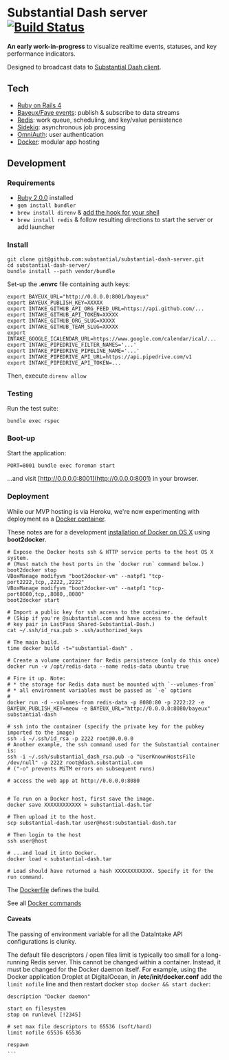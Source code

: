 # Substantial Dash server [![Build Status](https://travis-ci.org/substantial/substantial-dash-server.png)](https://travis-ci.org/substantial/substantial-dash-server)

**An early work-in-progress** to visualize realtime events, statuses, and key performance indicators.

Designed to broadcast data to [Substantial Dash client](https://github.com/substantial/substantial-dash-client).

## Tech

* [Ruby on Rails 4](http://rubyonrails.org)
* [Bayeux/Faye events](http://faye.jcoglan.com): publish & subscribe to data streams
* [Redis](http://redis.io): work queue, scheduling, and key/value persistence
* [Sidekiq](http://mperham.github.com/sidekiq/): asynchronous job processing
* [OmniAuth](https://github.com/intridea/omniauth): user authentication
* [Docker](https://www.docker.io/): modular app hosting

## Development

### Requirements

* [Ruby 2.0.0](https://www.ruby-lang.org/en/installation/) installed
* `gem install bundler`
* `brew install direnv` & [add the hook for your shell](http://direnv.net/)
* `brew install redis` & follow resulting directions to start the server or add launcher

### Install

    git clone git@github.com:substantial/substantial-dash-server.git
    cd substantial-dash-server/
    bundle install --path vendor/bundle

Set-up the **.envrc** file containing auth keys:

    export BAYEUX_URL="http://0.0.0.0:8001/bayeux"
    export BAYEUX_PUBLISH_KEY=XXXXX
    export INTAKE_GITHUB_API_ORG_FEED_URL=https://api.github.com/...
    export INTAKE_GITHUB_API_TOKEN=XXXXX
    export INTAKE_GITHUB_ORG_SLUG=XXXXX
    export INTAKE_GITHUB_TEAM_SLUG=XXXXX
    export INTAKE_GOOGLE_ICALENDAR_URL=https://www.google.com/calendar/ical/...
    export INTAKE_PIPEDRIVE_FILTER_NAMES='...'
    export INTAKE_PIPEDRIVE_PIPELINE_NAME='...'
    export INTAKE_PIPEDRIVE_API_URL=https://api.pipedrive.com/v1
    export INTAKE_PIPEDRIVE_API_TOKEN=...

Then, execute `direnv allow`

### Testing

Run the test suite:

    bundle exec rspec

### Boot-up
    
Start the application:
    
    PORT=8001 bundle exec foreman start

...and visit [http://0.0.0.0:8001](http://0.0.0.0:8001) in your browser.

### Deployment

While our MVP hosting is via Heroku, we're now experimenting with deployment as a [Docker container](https://www.docker.io/).

These notes are for a development [installation of Docker on OS X](http://docs.docker.io/en/latest/installation/mac/) using **boot2docker**.

    # Expose the Docker hosts ssh & HTTP service ports to the host OS X system.
    # (Must match the host ports in the `docker run` command below.)
    boot2docker stop
    VBoxManage modifyvm "boot2docker-vm" --natpf1 "tcp-port2222,tcp,,2222,,2222"
    VBoxManage modifyvm "boot2docker-vm" --natpf1 "tcp-port8080,tcp,,8080,,8080"
    boot2docker start

    # Import a public key for ssh access to the container.
    # (Skip if you're @substantial.com and have access to the default 
    # key pair in LastPass Shared-Substantial-Dash.)
    cat ~/.ssh/id_rsa.pub > .ssh/authorized_keys

    # The main build.
    time docker build -t="substantial-dash" .

    # Create a volume container for Redis persistence (only do this once)
    docker run -v /opt/redis-data --name redis-data ubuntu true

    # Fire it up. Note:
    # * the storage for Redis data must be mounted with `--volumes-from`
    # * all environment variables must be passed as `-e` options
    #
    docker run -d --volumes-from redis-data -p 8080:80 -p 2222:22 -e BAYEUX_PUBLISH_KEY=meow -e BAYEUX_URL="http://0.0.0.0:8080/bayeux" substantial-dash

    # ssh into the container (specify the private key for the pubkey imported to the image)
    ssh -i ~/.ssh/id_rsa -p 2222 root@0.0.0.0
    # Another example, the ssh command used for the Substantial container is:
    ssh -i ~/.ssh/substantial_dash_rsa.pub -o "UserKnownHostsFile /dev/null" -p 2222 root@dash.substantial.com
    # ("-o" prevents MiTM errors on subsequent runs)

    # access the web app at http://0.0.0.0:8080


    # To run on a Docker host, first save the image.
    docker save XXXXXXXXXXXX > substantial-dash.tar

    # Then upload it to the host.
    scp substantial-dash.tar user@host:substantial-dash.tar

    # Then login to the host
    ssh user@host

    # ...and load it into Docker.
    docker load < substantial-dash.tar

    # Load should have returned a hash XXXXXXXXXXXX. Specify it for the run command.

The [Dockerfile](http://docs.docker.io/en/latest/reference/builder/) defines the build.

See all [Docker commands](http://docs.docker.io/en/latest/reference/commandline/cli/)

#### Caveats

The passing of environment variable for all the DataIntake API configurations is clunky.

The default file descriptors / open files limit is typically too small for a long-running Redis server. This cannot be changed within a container. Instead, it must be changed for the Docker daemon itself. For example, using the Docker application Droplet at DigitalOcean, in **/etc/init/docker.conf** add the `limit nofile` line and then restart docker `stop docker && start docker`:

    description "Docker daemon"

    start on filesystem
    stop on runlevel [!2345]

    # set max file descriptors to 65536 (soft/hard)
    limit nofile 65536 65536

    respawn
    ...
